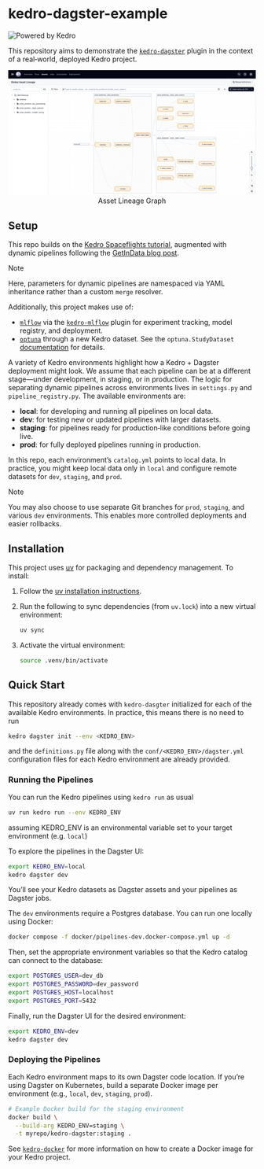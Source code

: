 # kedro-dagster-example

![Powered by Kedro](https://img.shields.io/badge/powered_by-kedro-ffc900?logo=kedro)

This repository aims to demonstrate the [`kedro-dagster`](https://github.com/gtauzin/kedro-dagster) plugin in the context of a real‑world, deployed Kedro project.

<p align="center">
  <picture>
    <source media="(prefers-color-scheme: light)" srcset="https://raw.githubusercontent.com/gtauzin/kedro-dagster/main/docs/images/example/local_asset_graph_light.png">
    <source media="(prefers-color-scheme: dark)" srcset="https://raw.githubusercontent.com/gtauzin/kedro-dagster/main/docs/images/example/local_asset_graph_dark.png">
    <img src="https://raw.githubusercontent.com/gtauzin/kedro-dagster/main/docs/images/example/local_asset_graph_light.png" alt="Kedro-Dagster">
  </picture>
  Asset Lineage Graph
</p>

## Setup

This repo builds on the [Kedro Spaceflights tutorial](https://docs.kedro.org/en/stable/tutorial/spaceflights_tutorial.html), augmented with dynamic pipelines following the [GetInData blog post](https://getindata.com/blog/kedro-dynamic-pipelines/).

> [!NOTE]
> Here, parameters for dynamic pipelines are namespaced via YAML inheritance rather than a custom `merge` resolver.

Additionally, this project makes use of:

- [`mlflow`](https://mlflow.org/) via the [`kedro-mlflow`](https://github.com/Galileo-Galilei/kedro-mlflow) plugin for experiment tracking, model registry, and deployment.
- [`optuna`](https://optuna.org/) through a new Kedro dataset. See the `optuna.StudyDataset` [documentation](https://docs.kedro.org/projects/kedro-datasets/en/latest/api/kedro_datasets_experimental.optuna.StudyDataset.html) for details.

A variety of Kedro environments highlight how a Kedro + Dagster deployment might look. We assume that each pipeline can be at a different stage—under development, in staging, or in production. The logic for separating dynamic pipelines across environments lives in `settings.py` and `pipeline_registry.py`. The available environments are:

- **local**: for developing and running all pipelines on local data.
- **dev**: for testing new or updated pipelines with larger datasets.
- **staging**: for pipelines ready for production‑like conditions before going live.
- **prod**: for fully deployed pipelines running in production.

In this repo, each environment’s `catalog.yml` points to local data. In practice, you might keep local data only in `local` and configure remote datasets for `dev`, `staging`, and `prod`.

> [!NOTE]
> You may also choose to use separate Git branches for `prod`, `staging`, and various `dev` environments. This enables more controlled deployments and easier rollbacks.

## Installation

This project uses [uv](https://docs.astral.sh/uv/) for packaging and dependency management. To install:

1. Follow the [uv installation instructions](https://docs.astral.sh/uv/getting-started/installation/).
2. Run the following to sync dependencies (from `uv.lock`) into a new virtual environment:

   ```bash
   uv sync
   ```

3. Activate the virtual environment:

   ```bash
   source .venv/bin/activate
   ```

## Quick Start

This repository already comes with `kedro-dasgter` initialized for each of the available Kedro environments. In practice, this means there is no need to run

```bash
kedro dagster init --env <KEDRO_ENV>
```

and the `definitions.py` file along with the `conf/<KEDRO_ENV>/dagster.yml` configuration files for each Kedro environment are already provided.

### Running the Pipelines

You can run the Kedro pipelines using `kedro run` as usual

```bash
uv run kedro run --env KEDRO_ENV
```

assuming KEDRO_ENV is an environmental variable set to your target environment (e.g. `local`)

To explore the pipelines in the Dagster UI:

```bash
export KEDRO_ENV=local
kedro dagster dev
```

You’ll see your Kedro datasets as Dagster assets and your pipelines as Dagster jobs.

The `dev` environments require a Postgres database. You can run one locally using Docker:

```bash
docker compose -f docker/pipelines-dev.docker-compose.yml up -d
```

Then, set the appropriate environment variables so that the Kedro catalog can connect to the database:

```bash
export POSTGRES_USER=dev_db
export POSTGRES_PASSWORD=dev_password
export POSTGRES_HOST=localhost
export POSTGRES_PORT=5432
```

Finally, run the Dagster UI for the desired environment:

```bash
export KEDRO_ENV=dev
kedro dagster dev
```

### Deploying the Pipelines

Each Kedro environment maps to its own Dagster code location. If you’re using Dagster on Kubernetes, build a separate Docker image per environment (e.g., `local`, `dev`, `staging`, `prod`).

```bash
# Example Docker build for the staging environment
docker build \
  --build-arg KEDRO_ENV=staging \
  -t myrepo/kedro-dagster:staging .
```

See [`kedro-docker`](https://github.com/kedro-org/kedro-plugins/tree/main/kedro-docker) for more information on how to create a Docker image for your Kedro project.
